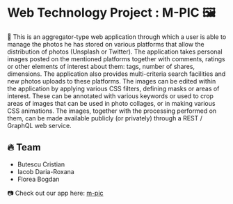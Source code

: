 # Web Technology Project : M-PIC 🖼️
📝 This is an aggregator-type web application through which a user
    is able to manage the photos he has stored on various platforms that
    allow the distribution of photos (Unsplash or Twitter).
    The application takes personal images posted on the mentioned platforms together with comments, 
    ratings or other elements of interest about them: tags, number of shares, dimensions.
    The application also provides multi-criteria search facilities and new photos uploads to 
    these platforms. The images can be edited within the application by applying various CSS filters, 
    defining masks or areas of interest. These can be annotated with various keywords or used to crop 
    areas of images that can be used in photo collages, or in making various CSS animations.
    The images, together with the processing performed on them, can be made available publicly 
    (or privately) through a REST / GraphQL web service.

## 🔥 Team
- Butescu Cristian
- Iacob Daria-Roxana
- Florea Bogdan

📷 Check out our app here: [m-pic]( https://m-pic.herokuapp.com/ )
